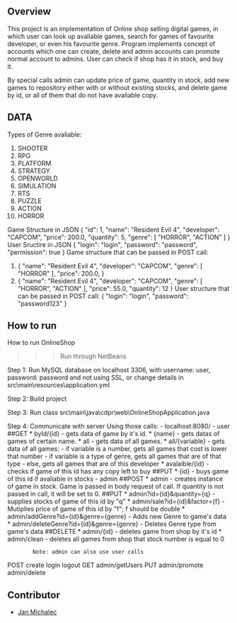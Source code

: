 ## Overview
This project is an implementation of Online shop selling digital games, in which user can look up avaliable games, search for games of favourite developer, or even his favourite genre.
Program implements concept of accounts which one can create, delete and admin accounts can promote normal account to admins.
User can check if shop has it in stock, and buy it.

By special calls admin can update price of game, quantity in stock, add new games to repository either with or without existing stocks, and delete game by id, or all of them that do not have avaliable copy.




## DATA
Types of Genre avaliable:
1. SHOOTER
2. RPG
3. PLATFORM
4. STRATEGY
5. OPENWORLD
6. SIMULATION
7. RTS
8. PUZZLE
9. ACTION
10. HORROR

Game Structure in JSON
{
    "id": 1,
    "name": "Resident Evil 4",
    "developer": "CAPCOM",
    "price": 200.0,
    "quantity": 5,
    "genre": [
        "HORROR",
        "ACTION"
    ]
}
User Sructire in JSON
{
    "login": "login",
    "password": "password",
    "permission": true
}
Game structure that can be passed in POST call:
1. {
    "name": "Resident Evil 4",
    "developer": "CAPCOM",
    "genre": [
        "HORROR"
       ],
    "price": 200.0,
}
2.  {
    "name": "Resident Evil 4",
    "developer": "CAPCOM",
    "genre": [
        "HORROR",
        "ACTION"
    ],
    "price": 55.0,
    "quantity": 12
}
User structure that can be passed in POST call:
{
    "login": "login",
    "password": "password123"
}
## How to run
How to run OnlineShop

>>>Run through NetBeans

Step 1: Run MySQL database on localhost 3306, with username: user, password: password and not using SSL,
            or change details in src\main\resources\application.yml

Step 2: Build project

Step 3: Run class src\main\java\cdpr\web\OnlineShopApplication.java

Step 4: Communicate with server Using those calls:
    - localhost:8080/
        - user
            ##GET
                * byId/{id} - gets data of game by it's id.
                * {name} - gets datas of games of certain name.
                * all - gets data of all games.
                * all/{variable} - gets data of all games:
                                    - if variable is a number, gets all games that cost is lower that number
                                    - if variable is a type of genre, gets all games that are of that type
                                    - else, gets all games that are of this developer
                * avalaible/{id} - checks if game of this id has any copy left to buy
            ##PUT
                * {id} - buys game of this id if avaliable in stocks
        - admin
            ##POST
                * admin - creates instance of game in stock.
                    Game is passed in body request of call. If quantity is not passed in call, it will be set to 0. 
            ##PUT
                * admin?id={id}&quantity={q} - supplies stocks of game of this id by "q"
                * admin/sale?id={id}&factor={f} - Mutiplies price of game of this id by "f"; f should be double
                * admin/addGenre?id={id}&genre={genre} - Adds new Genre to game's data
                * admin/deleteGenre?id={id}&genre={genre} - Deletes Genre type from game's data
            ##DELETE
                * admin/{id} - deletes game from shop by it's id
                * admin/clean - deletes all games from shop that stock number is equal to 0

            Note: admin can also use user calls 


POST
create
login
logout
GET
admin/getUsers
PUT
admin/promote
admin/delete
## Contributor
* [Jan Michalec](https://github.com/cdfre0)
